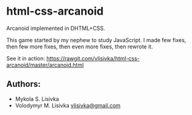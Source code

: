 html-css-arcanoid
=================

Arcanoid implemented in DHTML+CSS.

This game started by my nephew to study JavaScript. I made few fixes,
then few more fixes, then even more fixes, then rewrote it.

See it in action: https://rawgit.com/vlisivka/html-css-arcanoid/master/arcanoid.html


Authors:
--------

  * Mykola S. Lisivka
  * Volodymyr M. Lisivka <vlisivka@gmail.com>
